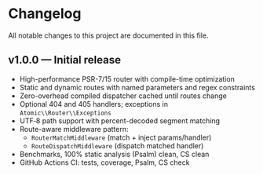 # Changelog

All notable changes to this project are documented in this file.

## v1.0.0 — Initial release

- High-performance PSR-7/15 router with compile-time optimization
- Static and dynamic routes with named parameters and regex constraints
- Zero-overhead compiled dispatcher cached until routes change
- Optional 404 and 405 handlers; exceptions in `Atomic\\Router\\Exceptions`
- UTF‑8 path support with percent-decoded segment matching
- Route-aware middleware pattern:
  - `RouterMatchMiddleware` (match + inject params/handler)
  - `RouteDispatchMiddleware` (dispatch matched handler)
- Benchmarks, 100% static analysis (Psalm) clean, CS clean
- GitHub Actions CI: tests, coverage, Psalm, CS check

